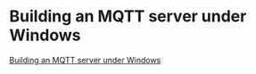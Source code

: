 # Building an MQTT server under Windows
[Building an MQTT server under Windows](https://aiwithcloud.com/2022/09/15/building_an_mqtt_server_under_windows/)